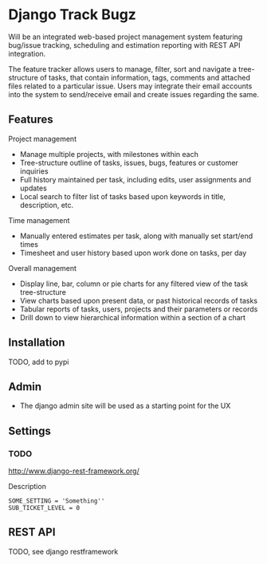 
Django Track Bugz
===========

Will be an integrated web-based project management system featuring bug/issue tracking, scheduling and estimation reporting with REST API integration. 

The feature tracker allows users to manage, filter, sort and navigate a tree-structure of tasks, that contain information, tags, comments and attached files related to a particular issue.  Users may integrate their email accounts into the system to send/receive email and create issues regarding the same.

Features
--------

Project management

* Manage multiple projects, with milestones within each
* Tree-structure outline of tasks, issues, bugs, features or customer inquiries
* Full history maintained per task, including edits, user assignments and updates
* Local search to filter list of tasks based upon keywords in title, description, etc.

Time management

* Manually entered estimates per task, along with manually set start/end times
* Timesheet and user history based upon work done on tasks, per day

Overall management

* Display line, bar, column or pie charts for any filtered view of the task tree-structure
* View charts based upon present data, or past historical records of tasks
* Tabular reports of tasks, users, projects and their parameters or records
* Drill down to view hierarchical information within a section of a chart



Installation
------------

TODO, add to pypi



Admin
-----


* The django admin site will be used as a starting point for the UX



Settings
--------

### TODO

http://www.django-rest-framework.org/

Description


    SOME_SETTING = 'Something''
    SUB_TICKET_LEVEL = 0
    
REST API
--------


TODO, see django restframework
    

